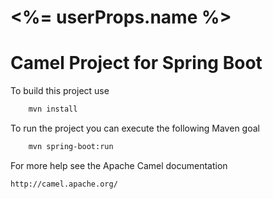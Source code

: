 <%= userProps.name %>
=============

Camel Project for Spring Boot
=========================================
To build this project use
```bash
    mvn install
```

To run the project you can execute the following Maven goal
```bash
    mvn spring-boot:run
```

For more help see the Apache Camel documentation

    http://camel.apache.org/
    